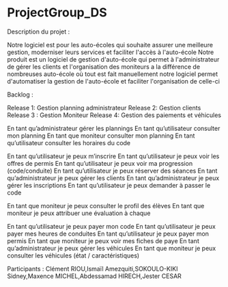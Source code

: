 # ProjectGroup_DS


Description du projet :

Notre logiciel est pour les auto-écoles 
qui souhaite assurer une meilleure gestion, moderniser leurs services et faciliter l'accès à l'auto-école
Notre produit est un logiciel de gestion d'auto-école
qui permet à l'administrateur de gérer les clients et l'organisation des moniteurs
a la différence de nombreuses auto-école où tout est fait manuellement
notre logiciel permet d'automatiser la gestion de l'auto-école et faciliter l'organisation de celle-ci


Backlog :


Release 1: Gestion planning administrateur
Release 2: Gestion clients
Release 3 : Gestion Moniteur
Release 4:  Gestion des paiements et véhicules
 
 
En tant qu’administrateur gérer les plannings
En tant qu’utilisateur consulter mon planning
En tant que moniteur consulter mon planning
En tant qu’utilisateur consulter les horaires du code
 
En tant qu’utilisateur je peux m’inscrire
En tant qu’utilisateur je peux voir les offres de permis
En tant qu’utilisateur je peux voir ma progression (code/conduite)
En tant qu’utilisateur je peux réserver des séances
En tant qu’administrateur je peux gérer les clients
En tant qu’administrateur je peux gérer les inscriptions
En tant qu’utilisateur je peux demander à passer le code
 
En tant que moniteur je peux consulter le profil des élèves
En tant que moniteur je peux attribuer une évaluation à chaque 
 
En tant qu’utilisateur je peux payer mon code
En tant qu’utilisateur je peux payer mes heures de conduites
En tant qu’utilisateur je peux payer mon permis
En tant que moniteur je peux voir mes fiches de paye
En tant qu’administrateur je peux gérer les véhicules
En tant que moniteur je peux consulter les véhicules (état / caractéristiques)

Participants :
Clément RIOU,Ismaïl Amezquiti,SOKOULO-KIKI Sidney,Maxence MICHEL,Abdessamad HIRECH,Jester CESAR
